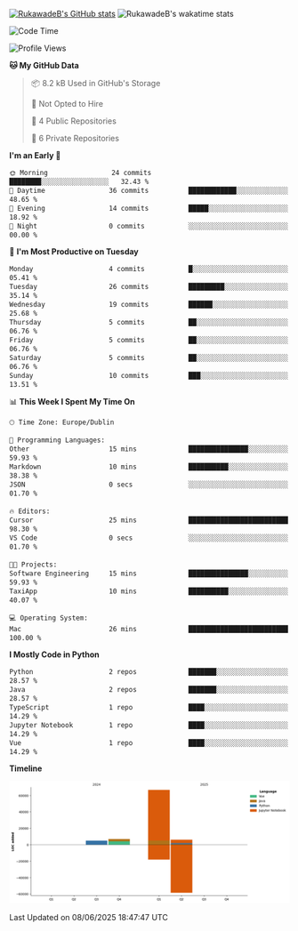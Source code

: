 
[![RukawadeB's GitHub stats](https://github-readme-stats.vercel.app/api?username=RukawadeB&hide=prs&show_icons=true&theme=omni)](https://github.com/anuraghazra/github-readme-stats)
![RukawadeB's wakatime stats](https://github-readme-stats.vercel.app/api/wakatime?username=RukawadeB)

<!--START_SECTION:waka-->
![Code Time](http://img.shields.io/badge/Code%20Time-474%20hrs%2035%20mins-blue)

![Profile Views](http://img.shields.io/badge/Profile%20Views-27-blue)

**🐱 My GitHub Data** 

> 📦 8.2 kB Used in GitHub's Storage 
 > 
> 🚫 Not Opted to Hire
 > 
> 📜 4 Public Repositories 
 > 
> 🔑 6 Private Repositories 
 > 
**I'm an Early 🐤** 

```text
🌞 Morning                24 commits          ████████░░░░░░░░░░░░░░░░░   32.43 % 
🌆 Daytime                36 commits          ████████████░░░░░░░░░░░░░   48.65 % 
🌃 Evening                14 commits          █████░░░░░░░░░░░░░░░░░░░░   18.92 % 
🌙 Night                  0 commits           ░░░░░░░░░░░░░░░░░░░░░░░░░   00.00 % 
```
📅 **I'm Most Productive on Tuesday** 

```text
Monday                   4 commits           █░░░░░░░░░░░░░░░░░░░░░░░░   05.41 % 
Tuesday                  26 commits          █████████░░░░░░░░░░░░░░░░   35.14 % 
Wednesday                19 commits          ██████░░░░░░░░░░░░░░░░░░░   25.68 % 
Thursday                 5 commits           ██░░░░░░░░░░░░░░░░░░░░░░░   06.76 % 
Friday                   5 commits           ██░░░░░░░░░░░░░░░░░░░░░░░   06.76 % 
Saturday                 5 commits           ██░░░░░░░░░░░░░░░░░░░░░░░   06.76 % 
Sunday                   10 commits          ███░░░░░░░░░░░░░░░░░░░░░░   13.51 % 
```


📊 **This Week I Spent My Time On** 

```text
🕑︎ Time Zone: Europe/Dublin

💬 Programming Languages: 
Other                    15 mins             ███████████████░░░░░░░░░░   59.93 % 
Markdown                 10 mins             ██████████░░░░░░░░░░░░░░░   38.38 % 
JSON                     0 secs              ░░░░░░░░░░░░░░░░░░░░░░░░░   01.70 % 

🔥 Editors: 
Cursor                   25 mins             █████████████████████████   98.30 % 
VS Code                  0 secs              ░░░░░░░░░░░░░░░░░░░░░░░░░   01.70 % 

🐱‍💻 Projects: 
Software Engineering     15 mins             ███████████████░░░░░░░░░░   59.93 % 
TaxiApp                  10 mins             ██████████░░░░░░░░░░░░░░░   40.07 % 

💻 Operating System: 
Mac                      26 mins             █████████████████████████   100.00 % 
```

**I Mostly Code in Python** 

```text
Python                   2 repos             ███████░░░░░░░░░░░░░░░░░░   28.57 % 
Java                     2 repos             ███████░░░░░░░░░░░░░░░░░░   28.57 % 
TypeScript               1 repo              ████░░░░░░░░░░░░░░░░░░░░░   14.29 % 
Jupyter Notebook         1 repo              ████░░░░░░░░░░░░░░░░░░░░░   14.29 % 
Vue                      1 repo              ████░░░░░░░░░░░░░░░░░░░░░   14.29 % 
```



**Timeline**

![Lines of Code chart](https://raw.githubusercontent.com/RukawadeB/RukawadeB/main/assets/bar_graph.png)


 Last Updated on 08/06/2025 18:47:47 UTC
<!--END_SECTION:waka-->



